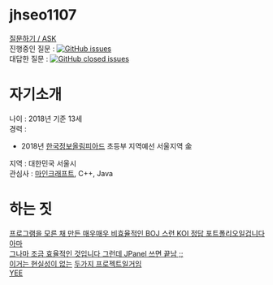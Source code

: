 # jhseo1107
[질문하기 / ASK](https://github.com/jhseo1107/jhseo1107/issues/new)  
진행중인 질문 : 
[![GitHub issues](https://img.shields.io/github/issues/jhseo1107/jhseo1107.svg)](https://github.com/jhseo1107/jhseo1107/issues?q=is%3Aopen+is%3Aissue)   
대답한 질문 : 
[![GitHub closed issues](https://img.shields.io/github/issues-closed/jhseo1107/jhseo1107.svg)](https://github.com/jhseo1107/jhseo1107/issues?q=is%3Aissue+is%3Aclosed)
# 자기소개
나이 : 2018년 기준 13세  
경력 :   
- 2018년 [한국정보올림피아드](https://www.digitalculture.or.kr/koi/KoiMain.do) 초등부 지역예선 서울지역 金  

지역 : 대한민국 서울시  
관심사 : [마인크래프트](https://minecraft.net/ko-kr/), C++, Java  

# 하는 짓
[프로그램을 모른 채 만든 매우매우 비효율적인 BOJ 스런 KOI 정답 포트폴리오일겁니다 아마](https://github.com/jhseo1107/KOI_Answer_Portfolio)  
[그나마 조금 효율적인 것입니다 그런데 JPanel 쓰면 끝남 ;;](https://github.com/OlliStudio/S-DOHyUNG-Java)  
[이거는 현실성이 없는](https://github.com/OlliStudio/EasyLang) [두가지 프로젝트일거임](https://github.com/broadcastlang/broadcastlang)  
[YEE](https://github.com/jhseo1107/yee-bot)
